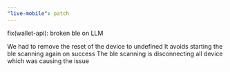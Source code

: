 ```yaml
---
"live-mobile": patch
---
```


fix(wallet-api): broken ble on LLM

We had to remove the reset of the device to undefined
It avoids starting the ble scanning again on success
The ble scanning is disconnecting all device which was causing the issue
